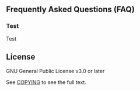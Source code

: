 ## Frequently Asked Questions (FAQ)

### Test
Test

## License
GNU General Public License v3.0 or later

See [COPYING](COPYING) to see the full text.
